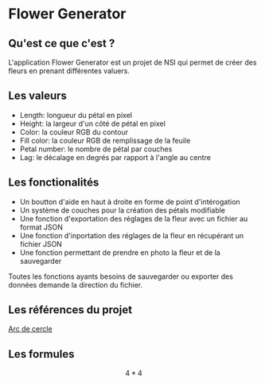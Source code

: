 # Flower Generator

## Qu'est ce que c'est ?
L'application Flower Generator est un projet de NSI qui permet de créer des fleurs en prenant différentes valuers.

## Les valeurs
- Length: longueur du pétal en pixel
- Height: la largeur d'un côté de pétal en pixel
- Color: la couleur RGB du contour
- Fill color: la couleur RGB de remplissage de la feuile
- Petal number: le nombre de pétal par couches
- Lag: le décalage en degrés par rapport à l'angle au centre

## Les fonctionalités
- Un boutton d'aide en haut à droite en forme de point d'intérogation
- Un système de couches pour la création des pétals modifiable
- Une fonction d'exportation des réglages de la fleur avec un fichier au format JSON
- Une fonction d'inportation des réglages de la fleur en récupérant un fichier JSON
- Une fonction permettant de prendre en photo la fleur et de la sauvegarder

Toutes les fonctions ayants besoins de sauvegarder ou exporter des données demande la direction du fichier.

## Les références du projet
[Arc de cercle](https://fr.wikipedia.org/wiki/Arc_de_cercle)

## Les formules
$$4*4$$